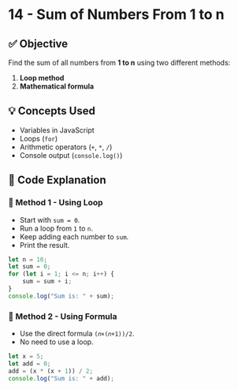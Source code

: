 # 14 - Sum of Numbers From 1 to n

## ✅ Objective
Find the sum of all numbers from **1 to n** using two different methods:
1. **Loop method**
2. **Mathematical formula**

## 💡 Concepts Used
- Variables in JavaScript
- Loops (`for`)
- Arithmetic operators (`+`, `*`, `/`)
- Console output (`console.log()`)

## 📘 Code Explanation
### 🔹 Method 1 - Using Loop
- Start with `sum = 0`.
- Run a loop from `1` to `n`.
- Keep adding each number to `sum`.
- Print the result.

```javascript
let n = 10;
let sum = 0;
for (let i = 1; i <= n; i++) {  
    sum = sum + i;
}
console.log("Sum is: " + sum);
```

### 🔹 Method 2 - Using Formula
- Use the direct formula `(𝑛×(𝑛+1))/2`.
- No need to use a loop.

```javascript
let x = 5;
let add = 0;
add = (x * (x + 1)) / 2; 
console.log("Sum is: " + add);

